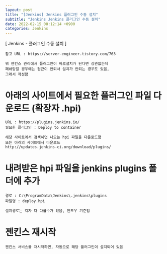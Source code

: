 ```yaml
---  
layout: post  
title: "[Jenkins] Jenkins 플러그인 수동 설치"  
subtitle: "Jenkins Jenkins 플러그인 수동 설치"  
date: 2022-02-15 08:12:14 +0900  
categories: Jenkins  
---  
```

[ Jenkins - 플러그인 수동 설치 ]  
  
	참고 URL : https://server-engineer.tistory.com/763  
	  
	뭐 젠킨스 관리에서 플러그인이 바로설치가 된다면 상관없는데  
	폐쇄망일 경우에는 접근이 안되서 설치가 안되는 경우도 있음,  
	그래서 작성함  
	  
  
# 아래의 사이트에서 필요한 플러그인 파일 다운로드 (확장자 .hpi)  
	  
	URL : https://plugins.jenkins.io/  
	필요한 플러그인 : Deploy to container  
	  
	해당 사이트에서 검색하면 나오는 hpi 파일을 다운로드함  
	또는 아래의 사이트에서 다운로드  
	http://updates.jenkins-ci.org/download/plugins/  
  
# 내려받은 hpi 파일을 jenkins plugins 폴더에 추가  
	경로 : C:\ProgramData\Jenkins\.jenkins\plugins  
	파일명 : deploy.hpi  
  
	설치경로는 각자 다 다를수가 있음, 윈도우 기준임  
  
# 젠킨스 재시작  
	  
	젠킨스 서비스를 재시작하면, 자동으로 해당 플러그인이 설치되어 있음  
	  
